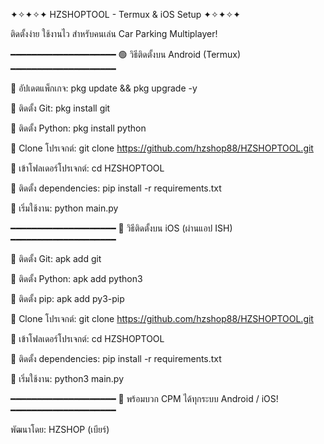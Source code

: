 ✦✧✦✧✦ HZSHOPTOOL - Termux & iOS Setup ✦✧✦✧✦

ติดตั้งง่าย ใช้งานไว สำหรับคนเล่น Car Parking Multiplayer!

━━━━━━━━━━━━━━━━━━━━
🟢 วิธีติดตั้งบน Android (Termux)
━━━━━━━━━━━━━━━━━━━━

🔹 อัปเดตแพ็กเกจ:
pkg update && pkg upgrade -y

🔹 ติดตั้ง Git:
pkg install git

🔹 ติดตั้ง Python:
pkg install python

🔹 Clone โปรเจกต์:
git clone https://github.com/hzshop88/HZSHOPTOOL.git

🔹 เข้าโฟลเดอร์โปรเจกต์:
cd HZSHOPTOOL

🔹 ติดตั้ง dependencies:
pip install -r requirements.txt

🔹 เริ่มใช้งาน:
python main.py

━━━━━━━━━━━━━━━━━━━━
🍏 วิธีติดตั้งบน iOS (ผ่านแอป ISH)
━━━━━━━━━━━━━━━━━━━━

🔹 ติดตั้ง Git:
apk add git

🔹 ติดตั้ง Python:
apk add python3

🔹 ติดตั้ง pip:
apk add py3-pip

🔹 Clone โปรเจกต์:
git clone https://github.com/hzshop88/HZSHOPTOOL.git

🔹 เข้าโฟลเดอร์โปรเจกต์:
cd HZSHOPTOOL

🔹 ติดตั้ง dependencies:
pip install -r requirements.txt

🔹 เริ่มใช้งาน:
python3 main.py

━━━━━━━━━━━━━━━━━━━━
🚀 พร้อมบวก CPM ได้ทุกระบบ Android / iOS!
━━━━━━━━━━━━━━━━━━━━

พัฒนาโดย: HZSHOP (เบียร์)
